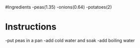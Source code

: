 
\#Ingredients
-peas(1.35)
-onions(0.64)
-potatoes(2)
# Instructions
-put peas in a pan
-add cold water and soak
-add boiling water
